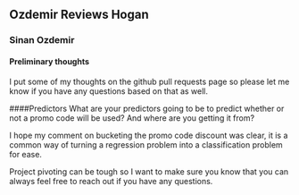 ## Ozdemir Reviews Hogan
### Sinan Ozdemir

#### Preliminary thoughts
I put some of my thoughts on the github pull requests page so please let me know if you have any questions based on that as well.

####Predictors
What are your predictors going to be to predict whether or not a promo code will be used? And where are you getting it from?

I hope my comment on bucketing the promo code discount was clear, it is a common way of turning a regression problem into a classification problem for ease.

Project pivoting can be tough so I want to make sure you know that you can always feel free to reach out if you have any questions.